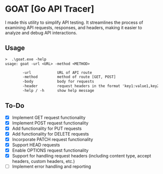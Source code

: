 # GOAT [Go API Tracer]

I made this utility to simplify API testing. It streamlines the process of examining API requests, responses, and headers, making it easier to analyze and debug API interactions.

## Usage

```txt
>  .\goat.exe -help
usage: goat -url <URL> -method <METHOD>

        -url            URL of API route
        -method         method of route [GET, POST]
        -body           body for requests
        -header         request headers in the format 'key1:value1,key2:value2'
        -help / -h      show help message
```

## To-Do

- [x] Implement GET request functionality
- [x] Implement POST request functionality
- [x] Add functionality for PUT requests
- [x] Add functionality for DELETE requests
- [x] Incorporate PATCH request functionality
- [x] Support HEAD requests
- [x] Enable OPTIONS request functionality
- [x] Support for handling request headers (including content type, accept headers, custom headers, etc.)
- [ ] Implement error handling and reporting
